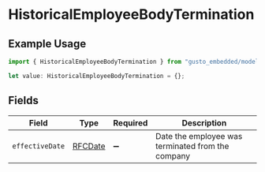 # HistoricalEmployeeBodyTermination

## Example Usage

```typescript
import { HistoricalEmployeeBodyTermination } from "gusto_embedded/models/components";

let value: HistoricalEmployeeBodyTermination = {};
```

## Fields

| Field                                             | Type                                              | Required                                          | Description                                       |
| ------------------------------------------------- | ------------------------------------------------- | ------------------------------------------------- | ------------------------------------------------- |
| `effectiveDate`                                   | [RFCDate](../../types/rfcdate.md)                 | :heavy_minus_sign:                                | Date the employee was terminated from the company |
